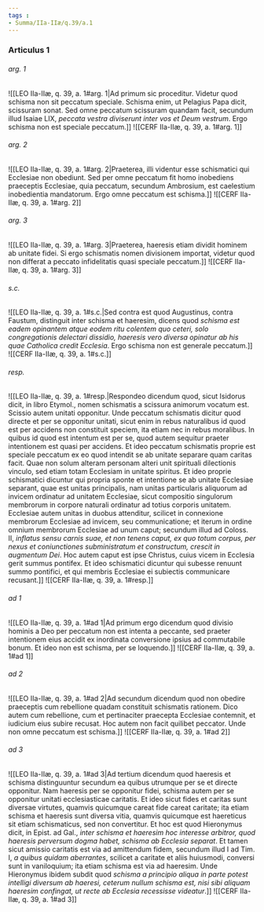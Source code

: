 ```yaml
---
tags : 
- Summa/IIa-IIæ/q.39/a.1
---
```


### Articulus 1

###### arg. 1
![[LEO IIa-IIæ, q. 39, a. 1#arg. 1|Ad primum sic proceditur. Videtur quod schisma non sit peccatum speciale. Schisma enim, ut Pelagius Papa dicit, scissuram sonat. Sed omne peccatum scissuram quandam facit, secundum illud Isaiae LIX, *peccata vestra diviserunt inter vos et Deum vestrum*. Ergo schisma non est speciale peccatum.]]
![[CERF IIa-IIæ, q. 39, a. 1#arg. 1]]

###### arg. 2
![[LEO IIa-IIæ, q. 39, a. 1#arg. 2|Praeterea, illi videntur esse schismatici qui Ecclesiae non obediunt. Sed per omne peccatum fit homo inobediens praeceptis Ecclesiae, quia peccatum, secundum Ambrosium, est caelestium inobedientia mandatorum. Ergo omne peccatum est schisma.]]
![[CERF IIa-IIæ, q. 39, a. 1#arg. 2]]

###### arg. 3
![[LEO IIa-IIæ, q. 39, a. 1#arg. 3|Praeterea, haeresis etiam dividit hominem ab unitate fidei. Si ergo schismatis nomen divisionem importat, videtur quod non differat a peccato infidelitatis quasi speciale peccatum.]]
![[CERF IIa-IIæ, q. 39, a. 1#arg. 3]]

###### s.c.
![[LEO IIa-IIæ, q. 39, a. 1#s.c.|Sed contra est quod Augustinus, contra Faustum, distinguit inter schisma et haeresim, dicens quod *schisma est eadem opinantem atque eodem ritu colentem quo ceteri, solo congregationis delectari dissidio, haeresis vero diversa opinatur ab his quae Catholica credit Ecclesia*. Ergo schisma non est generale peccatum.]]
![[CERF IIa-IIæ, q. 39, a. 1#s.c.]]

###### resp.
![[LEO IIa-IIæ, q. 39, a. 1#resp.|Respondeo dicendum quod, sicut Isidorus dicit, in libro Etymol., nomen schismatis a scissura animorum vocatum est. Scissio autem unitati opponitur. Unde peccatum schismatis dicitur quod directe et per se opponitur unitati, sicut enim in rebus naturalibus id quod est per accidens non constituit speciem, ita etiam nec in rebus moralibus. In quibus id quod est intentum est per se, quod autem sequitur praeter intentionem est quasi per accidens. Et ideo peccatum schismatis proprie est speciale peccatum ex eo quod intendit se ab unitate separare quam caritas facit. Quae non solum alteram personam alteri unit spirituali dilectionis vinculo, sed etiam totam Ecclesiam in unitate spiritus. Et ideo proprie schismatici dicuntur qui propria sponte et intentione se ab unitate Ecclesiae separant, quae est unitas principalis, nam unitas particularis aliquorum ad invicem ordinatur ad unitatem Ecclesiae, sicut compositio singulorum membrorum in corpore naturali ordinatur ad totius corporis unitatem. Ecclesiae autem unitas in duobus attenditur, scilicet in connexione membrorum Ecclesiae ad invicem, seu communicatione; et iterum in ordine omnium membrorum Ecclesiae ad unum caput; secundum illud ad Coloss. II, *inflatus sensu carnis suae, et non tenens caput, ex quo totum corpus, per nexus et coniunctiones subministratum et constructum, crescit in augmentum Dei*. Hoc autem caput est ipse Christus, cuius vicem in Ecclesia gerit summus pontifex. Et ideo schismatici dicuntur qui subesse renuunt summo pontifici, et qui membris Ecclesiae ei subiectis communicare recusant.]]
![[CERF IIa-IIæ, q. 39, a. 1#resp.]]

###### ad 1
![[LEO IIa-IIæ, q. 39, a. 1#ad 1|Ad primum ergo dicendum quod divisio hominis a Deo per peccatum non est intenta a peccante, sed praeter intentionem eius accidit ex inordinata conversione ipsius ad commutabile bonum. Et ideo non est schisma, per se loquendo.]]
![[CERF IIa-IIæ, q. 39, a. 1#ad 1]]

###### ad 2
![[LEO IIa-IIæ, q. 39, a. 1#ad 2|Ad secundum dicendum quod non obedire praeceptis cum rebellione quadam constituit schismatis rationem. Dico autem cum rebellione, cum et pertinaciter praecepta Ecclesiae contemnit, et iudicium eius subire recusat. Hoc autem non facit quilibet peccator. Unde non omne peccatum est schisma.]]
![[CERF IIa-IIæ, q. 39, a. 1#ad 2]]

###### ad 3
![[LEO IIa-IIæ, q. 39, a. 1#ad 3|Ad tertium dicendum quod haeresis et schisma distinguuntur secundum ea quibus utrumque per se et directe opponitur. Nam haeresis per se opponitur fidei, schisma autem per se opponitur unitati ecclesiasticae caritatis. Et ideo sicut fides et caritas sunt diversae virtutes, quamvis quicumque careat fide careat caritate; ita etiam schisma et haeresis sunt diversa vitia, quamvis quicumque est haereticus sit etiam schismaticus, sed non convertitur. Et hoc est quod Hieronymus dicit, in Epist. ad Gal., *inter schisma et haeresim hoc interesse arbitror, quod haeresis perversum dogma habet, schisma ab Ecclesia separat*. Et tamen sicut amissio caritatis est via ad amittendum fidem, secundum illud I ad Tim. I, *a quibus quidam aberrantes*, scilicet a caritate et aliis huiusmodi, conversi sunt in vaniloquium; ita etiam schisma est via ad haeresim. Unde Hieronymus ibidem subdit quod *schisma a principio aliqua in parte potest intelligi diversum ab haeresi, ceterum nullum schisma est, nisi sibi aliquam haeresim confingat, ut recte ab Ecclesia recessisse videatur*.]]
![[CERF IIa-IIæ, q. 39, a. 1#ad 3]]

